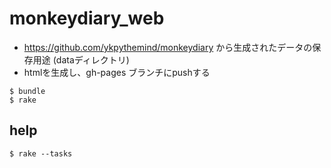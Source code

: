 # monkeydiary_web

- https://github.com/ykpythemind/monkeydiary から生成されたデータの保存用途 (dataディレクトリ)
- htmlを生成し、gh-pages ブランチにpushする

```
$ bundle
$ rake
```

## help

```
$ rake --tasks
```
